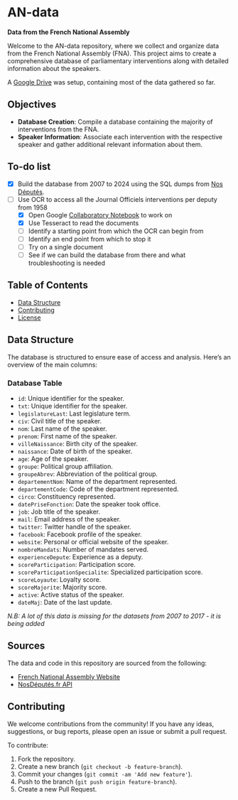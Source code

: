 # AN-data
**Data from the French National Assembly**

Welcome to the AN-data repository, where we collect and organize data from the French National Assembly (FNA). This project aims to create a comprehensive database of parliamentary interventions along with detailed information about the speakers.

A [Google Drive](https://drive.google.com/drive/folders/1AdHZsDcZonHHy60vERBwGUkjh2PYINH0?usp=sharing) was setup, containing most of the data gathered so far.


## Objectives

- **Database Creation**: Compile a database containing the majority of interventions from the FNA.
- **Speaker Information**: Associate each intervention with the respective speaker and gather additional relevant information about them.

## To-do list

- [x] Build the database from 2007 to 2024 using the SQL dumps from [Nos Députés](nosdeputes.fr).
- [ ] Use OCR to access all the Journal Officiels interventions per deputy from 1958
   - [x] Open Google [Collaboratory Notebook](https://colab.research.google.com/drive/1t1ia3nibrQXhjkCTbnd2KkCL-P1i-kG5?usp=sharing) to work on
   - [x] Use Tesseract to read the documents
   - [ ] Identify a starting point from which the OCR can begin from
   - [ ] Identify an end point from which to stop it
   - [ ] Try on a single document
   - [ ] See if we can build the database from there and what troubleshooting is needed

## Table of Contents

- [Data Structure](#data-structure)
- [Contributing](#contributing)
- [License](#license)

## Data Structure

The database is structured to ensure ease of access and analysis. Here’s an overview of the main columns:

### Database Table

- `id`: Unique identifier for the speaker.
- `txt`: Unique identifier for the speaker.
- `legislatureLast`: Last legislature term.
- `civ`: Civil title of the speaker.
- `nom`: Last name of the speaker.
- `prenom`: First name of the speaker.
- `villeNaissance`: Birth city of the speaker.
- `naissance`: Date of birth of the speaker.
- `age`: Age of the speaker.
- `groupe`: Political group affiliation.
- `groupeAbrev`: Abbreviation of the political group.
- `departementNom`: Name of the department represented.
- `departementCode`: Code of the department represented.
- `circo`: Constituency represented.
- `datePriseFonction`: Date the speaker took office.
- `job`: Job title of the speaker.
- `mail`: Email address of the speaker.
- `twitter`: Twitter handle of the speaker.
- `facebook`: Facebook profile of the speaker.
- `website`: Personal or official website of the speaker.
- `nombreMandats`: Number of mandates served.
- `experienceDepute`: Experience as a deputy.
- `scoreParticipation`: Participation score.
- `scoreParticipationSpecialite`: Specialized participation score.
- `scoreLoyaute`: Loyalty score.
- `scoreMajorite`: Majority score.
- `active`: Active status of the speaker.
- `dateMaj`: Date of the last update.

*N.B: A lot of this data is missing for the datasets from 2007 to 2017 - it is being added*

## Sources

The data and code in this repository are sourced from the following:

- [French National Assembly Website](http://www2.assemblee-nationale.fr/](https://data.assemblee-nationale.fr/))
- [NosDéputés.fr API](https://www.nosdeputes.fr/api)


## Contributing

We welcome contributions from the community! If you have any ideas, suggestions, or bug reports, please open an issue or submit a pull request.

To contribute:

1. Fork the repository.
2. Create a new branch (`git checkout -b feature-branch`).
3. Commit your changes (`git commit -am 'Add new feature'`).
4. Push to the branch (`git push origin feature-branch`).
5. Create a new Pull Request.

